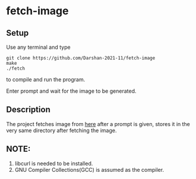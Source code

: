 # fetch-image

## Setup

Use any terminal and type
```
git clone https://github.com/Darshan-2021-11/fetch-image
make
./fetch
```
to compile and run the program.

Enter prompt and wait for the image to be generated.

## Description

The project fetches image from [here](https://www.pollinations.ai) after a prompt is given, stores it in the very same directory after fetching the image.

## NOTE: 
1. libcurl is needed to be installed.
2. GNU Compiler Collections(GCC) is assumed as the compiler.
